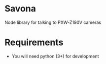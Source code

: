 # Savona
Node library for talking to PXW-Z190V cameras

# Requirements
- You will need python (3+) for development
